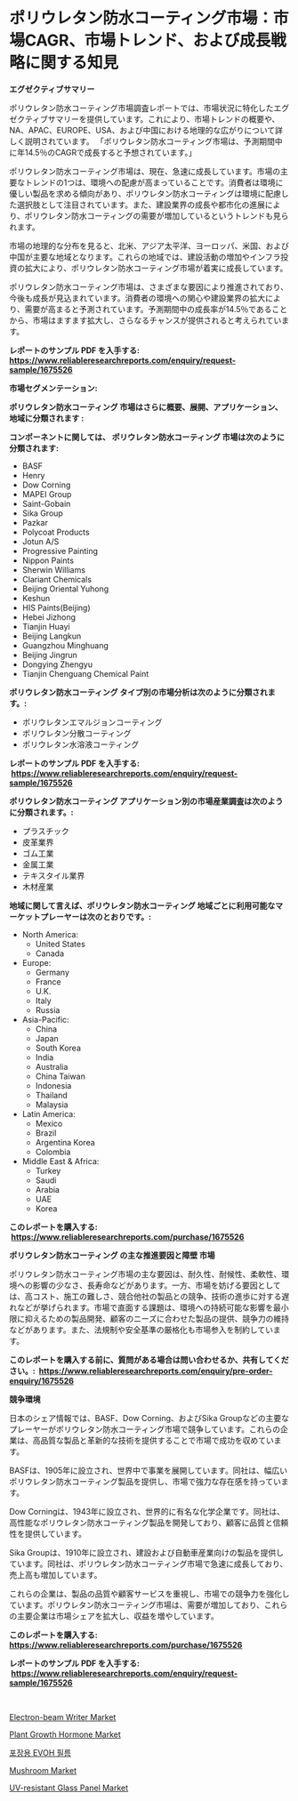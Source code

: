 <p><h1>ポリウレタン防水コーティング市場：市場CAGR、市場トレンド、および成長戦略に関する知見</h1></p><p><strong>エグゼクティブサマリー</strong></p>
<p><p>ポリウレタン防水コーティング市場調査レポートでは、市場状況に特化したエグゼクティブサマリーを提供しています。これにより、市場トレンドの概要や、NA、APAC、EUROPE、USA、および中国における地理的な広がりについて詳しく説明されています。 「ポリウレタン防水コーティング市場は、予測期間中に年14.5％のCAGRで成長すると予想されています。」</p><p>ポリウレタン防水コーティング市場は、現在、急速に成長しています。市場の主要なトレンドの1つは、環境への配慮が高まっていることです。消費者は環境に優しい製品を求める傾向があり、ポリウレタン防水コーティングは環境に配慮した選択肢として注目されています。また、建設業界の成長や都市化の進展により、ポリウレタン防水コーティングの需要が増加しているというトレンドも見られます。</p><p>市場の地理的な分布を見ると、北米、アジア太平洋、ヨーロッパ、米国、および中国が主要な地域となります。これらの地域では、建設活動の増加やインフラ投資の拡大により、ポリウレタン防水コーティング市場が着実に成長しています。</p><p>ポリウレタン防水コーティング市場は、さまざまな要因により推進されており、今後も成長が見込まれています。消費者の環境への関心や建設業界の拡大により、需要が高まると予測されています。予測期間中の成長率が14.5％であることから、市場はますます拡大し、さらなるチャンスが提供されると考えられています。</p></p>
<p><strong>レポートのサンプル PDF を入手する: <a href="https://www.reliableresearchreports.com/enquiry/request-sample/1675526">https://www.reliableresearchreports.com/enquiry/request-sample/1675526</a></strong></p>
<p><strong>市場セグメンテーション:</strong></p>
<p><strong> ポリウレタン防水コーティング 市場はさらに概要、展開、アプリケーション、地域に分類されます :</strong></p>
<p><strong>コンポーネントに関しては、 ポリウレタン防水コーティング 市場は次のように分類されます: &nbsp;</strong></p>
<p><ul><li>BASF</li><li>Henry</li><li>Dow Corning</li><li>MAPEI Group</li><li>Saint-Gobain</li><li>Sika Group</li><li>Pazkar</li><li>Polycoat Products</li><li>Jotun A/S</li><li>Progressive Painting</li><li>Nippon Paints</li><li>Sherwin Williams</li><li>Clariant Chemicals</li><li>Beijing Oriental Yuhong</li><li>Keshun</li><li>HIS Paints(Beijing)</li><li>Hebei Jizhong</li><li>Tianjin Huayi</li><li>Beijing Langkun</li><li>Guangzhou Minghuang</li><li>Beijing Jingrun</li><li>Dongying Zhengyu</li><li>Tianjin Chenguang Chemical Paint</li></ul></p>
<p><strong> ポリウレタン防水コーティング タイプ別の市場分析は次のように分類されます。:</strong></p>
<p><ul><li>ポリウレタンエマルジョンコーティング</li><li>ポリウレタン分散コーティング</li><li>ポリウレタン水溶液コーティング</li></ul></p>
<p><strong>レポートのサンプル PDF を入手する: &nbsp;<a href="https://www.reliableresearchreports.com/enquiry/request-sample/1675526">https://www.reliableresearchreports.com/enquiry/request-sample/1675526</a></strong></p>
<p><strong> ポリウレタン防水コーティング アプリケーション別の市場産業調査は次のように分類されます。:</strong></p>
<p><ul><li>プラスチック</li><li>皮革業界</li><li>ゴム工業</li><li>金属工業</li><li>テキスタイル業界</li><li>木材産業</li></ul></p>
<p><strong>地域に関して言えば、ポリウレタン防水コーティング 地域ごとに利用可能なマーケットプレーヤーは次のとおりです。:</strong></p>
<p><ul>
    <li>
        North America:
        <ul>
            <li>United States</li>
            <li>Canada</li>
        </ul>
    </li>
    <li>
        Europe:
        <ul>
            <li>Germany</li>
            <li>France</li>
            <li>U.K.</li>
            <li>Italy</li>
            <li>Russia</li>
        </ul>
    </li>
    <li>
        Asia-Pacific:
        <ul>
            <li>China</li>
            <li>Japan</li>
            <li>South Korea</li>
            <li>India</li>
            <li>Australia</li>
            <li>China Taiwan</li>
            <li>Indonesia</li>
            <li>Thailand</li>
            <li>Malaysia</li>
        </ul>
    </li>
    <li>
        Latin America:
        <ul>
            <li>Mexico</li>
            <li>Brazil</li>
            <li>Argentina Korea</li>
            <li>Colombia</li>
        </ul>
    </li>
    <li>
        Middle East & Africa:
        <ul>
            <li>Turkey</li>
            <li>Saudi</li>
            <li>Arabia</li>
            <li>UAE</li>
            <li>Korea</li>
        </ul>
    </li>
    </ul></p>
<p><strong>このレポートを購入する: &nbsp;<a href="https://www.reliableresearchreports.com/purchase/1675526">https://www.reliableresearchreports.com/purchase/1675526</a></strong></p>
<p><strong>ポリウレタン防水コーティング の主な推進要因と障壁 市場</strong></p>
<p><p>ポリウレタン防水コーティング市場の主な要因は、耐久性、耐候性、柔軟性、環境への影響の少なさ、長寿命などがあります。一方、市場を妨げる要因としては、高コスト、施工の難しさ、競合他社の製品との競争、技術の進歩に対する遅れなどが挙げられます。市場で直面する課題は、環境への持続可能な影響を最小限に抑えるための製品開発、顧客のニーズに合わせた製品の提供、競争力の維持などがあります。また、法規制や安全基準の厳格化も市場参入を制約しています。</p></p>
<p><strong>このレポートを購入する前に、質問がある場合は問い合わせるか、共有してください。:&nbsp; <a href="https://www.reliableresearchreports.com/enquiry/pre-order-enquiry/1675526">https://www.reliableresearchreports.com/enquiry/pre-order-enquiry/1675526</a></strong></p>
<p><strong>競争環境</strong></p>
<p><p>日本のシェア情報では、BASF、Dow Corning、およびSika Groupなどの主要なプレーヤーがポリウレタン防水コーティング市場で競争しています。これらの企業は、高品質な製品と革新的な技術を提供することで市場で成功を収めています。</p><p>BASFは、1905年に設立され、世界中で事業を展開しています。同社は、幅広いポリウレタン防水コーティング製品を提供し、市場で強力な存在感を持っています。</p><p>Dow Corningは、1943年に設立され、世界的に有名な化学企業です。同社は、高性能なポリウレタン防水コーティング製品を開発しており、顧客に品質と信頼性を提供しています。</p><p>Sika Groupは、1910年に設立され、建設および自動車産業向けの製品を提供しています。同社は、ポリウレタン防水コーティング市場で急速に成長しており、売上高も増加しています。</p><p>これらの企業は、製品の品質や顧客サービスを重視し、市場での競争力を強化しています。ポリウレタン防水コーティング市場は、需要が増加しており、これらの主要企業は市場シェアを拡大し、収益を増やしています。</p></p>
<p><strong>このレポートを購入する: &nbsp; <a href="https://www.reliableresearchreports.com/purchase/1675526">https://www.reliableresearchreports.com/purchase/1675526</a></strong></p>
<p><strong>レポートのサンプル PDF を入手する: &nbsp;<a href="https://www.reliableresearchreports.com/enquiry/request-sample/1675526">https://www.reliableresearchreports.com/enquiry/request-sample/1675526</a></strong><strong></strong></p>
<p>&nbsp;</p>
<p><p><a href="https://issuu.com/reportprime-2/docs/electron-beam-writer-market-size-2030.pptx">Electron-beam Writer Market</a></p><p><a href="https://github.com/lbird53714/Market-Research-Report-List-3/blob/main/plant-growth-hormone-market.md">Plant Growth Hormone Market</a></p><p><a href="https://github.com/vdhdwjyp90142/Market-Research-Report-List-1/blob/main/2298914191549.md">포장용 EVOH 필름</a></p><p><a href="https://view.publitas.com/reportprime-1/global-mushroom-market-size-and-market-trends-insights-and-projections-from-2024-to-2031/">Mushroom Market</a></p><p><a href="https://issuu.com/reportprime-2/docs/uv-resistant-glass-panel-market-size-2030.pptx">UV-resistant Glass Panel Market</a></p></p>